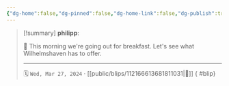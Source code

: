 ```yaml
---
{"dg-home":false,"dg-pinned":false,"dg-home-link":false,"dg-publish":true,"type":"blip","disabled rules":["yaml-title","yaml-title-alias","file-name-heading"],"title":"philipp on mastodon @ 2024-03-27","created-date":"2024-03-27T08:04:58","id":112166613681811020,"updated-date":"2025-05-02T08:50:43","dg-path":"blips/112166613681811031.md","permalink":"/blips/112166613681811031/","dgPassFrontmatter":true,"created":"2024-03-27T08:04:58","updated":"2025-05-02T08:50:43"}
---
```


> [!summary] **philipp**:
>
> 🥐 This morning we're going out for breakfast. Let's see what Wilhelmshaven has to offer.
> - - -
>
> 🗓️ `Wed, Mar 27, 2024` · [[public/blips/112166613681811031\|🔗]]
{ #blip}

